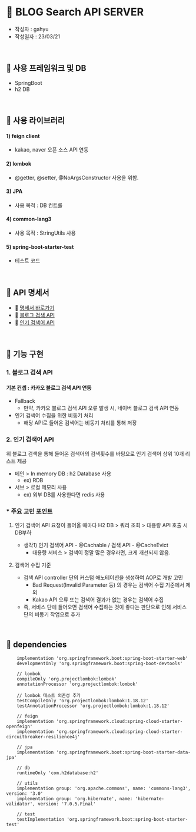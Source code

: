 # 🔎 BLOG Search API SERVER
- 작성자 : gahyu 
- 작성일자 : 23/03/21

<br>

## 📌 사용 프레임워크 및 DB
- SpringBoot
- h2 DB

<br>

## 📌 사용 라이브러리
#### 1) feign client 
   - kakao, naver 오픈 소스 API 연동

#### 2) lombok
   - @getter, @setter, @NoArgsConstructor 사용을 위함.

#### 3) JPA
   - 사용 목적 :  DB 컨트롤 

#### 4) common-lang3
   - 사용 목적 : StringUtils 사용

#### 5) spring-boot-starter-test
- 테스트 코드

<br> 

## 📌 API 명세서
- 🔗 [명세서 바로가기](https://github.com/yougahee/blog-search/wiki/%EB%B8%94%EB%A1%9C%EA%B7%B8-%EA%B2%80%EC%83%89-API)
- 🔗 [블로그 검색 API](https://github.com/yougahee/blog-search/wiki/%EB%B8%94%EB%A1%9C%EA%B7%B8-%EA%B2%80%EC%83%89-API)
- 🔗 [인기 검색어 API](https://github.com/yougahee/blog-search/wiki/%EC%9D%B8%EA%B8%B0-%EA%B2%80%EC%83%89%EC%96%B4-%EC%A1%B0%ED%9A%8C-API)

<br>

## 📌 기능 구현
### 1. 블로그 검색 API
#### 기본 컨셉 : 카카오 블로그 검색 API 연동
- Fallback 
  - 만약, 카카오 블로그 검색 API 오류 발생 시, 네이버 블로그 검색 API 연동
- 인기 검색어 수집을 위한 비동기 처리
  - 해당 API로 들어온 검색어는 비동기 처리를 통해 저장

### 2. 인기 검색어 API
위 블로그 검색을 통해 들어온 검색어의 검색횟수를 바탕으로 인기 검색어 상위 10개 리스트 제공
- 메인 > In memory DB : h2 Database 사용
  - ex) RDB
- 서브 > 로컬 메모리 사용
  - ex) 외부 DB를 사용한다면 redis 사용

### * 주요 고민 포인트
1. 인기 검색어 API 요청이 들어올 때마다 H2 DB > 쿼리 조회 > 대용량 API 호출 시 DB부하
   - 생각1) 인기 검색어 API - @Cachable / 검색 API - @CacheEvict
     - 대용량 서비스 > 검색이 정말 많은 경우라면, 크게 개선되지 않음.

2. 검색어 수집 기준
   - 검색 API controller 단의 커스텀 애노테이션을 생성하여 AOP로 개발 고민  
     - Bad Request(Invalid Parameter 등) 의 경우는 검색어 수집 기준에서 제외
     - Kakao API 오류 또는 검색어 결과가 없는 경우는 검색어 수집
   - 즉, 서비스 단에 들어오면 검색어 수집하는 것이 좋다는 판단으로 인해 서비스 단의 비동기 작업으로 추가

<br>

## 📌 dependencies
```
	implementation 'org.springframework.boot:spring-boot-starter-web'
	developmentOnly 'org.springframework.boot:spring-boot-devtools'

	// lombok
	compileOnly 'org.projectlombok:lombok'
	annotationProcessor 'org.projectlombok:lombok'

	// lombok 테스트 의존성 추가
	testCompileOnly 'org.projectlombok:lombok:1.18.12'
	testAnnotationProcessor 'org.projectlombok:lombok:1.18.12'

	// feign
	implementation 'org.springframework.cloud:spring-cloud-starter-openfeign'
    implementation 'org.springframework.cloud:spring-cloud-starter-circuitbreaker-resilience4j'

	// jpa
	implementation 'org.springframework.boot:spring-boot-starter-data-jpa'

	// db
	runtimeOnly 'com.h2database:h2'

	// utils
	implementation group: 'org.apache.commons', name: 'commons-lang3', version: '3.0'
	implementation group: 'org.hibernate', name: 'hibernate-validator', version: '7.0.5.Final'

	// test
	testImplementation 'org.springframework.boot:spring-boot-starter-test'
```
